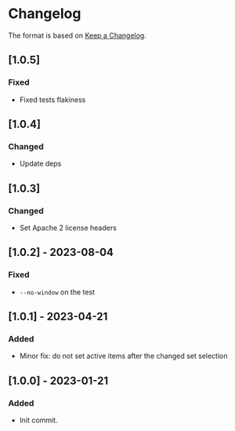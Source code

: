 # Changelog

The format is based on [Keep a Changelog](https://keepachangelog.com/en/1.0.0/).

## [1.0.5]
### Fixed
- Fixed tests flakiness

## [1.0.4]
### Changed
- Update deps

## [1.0.3]
### Changed
- Set Apache 2 license headers

## [1.0.2] - 2023-08-04
### Fixed
- `--no-window` on the test

## [1.0.1] - 2023-04-21
### Added
- Minor fix: do not set active items after the changed set selection


## [1.0.0] - 2023-01-21
### Added
- Init commit.
